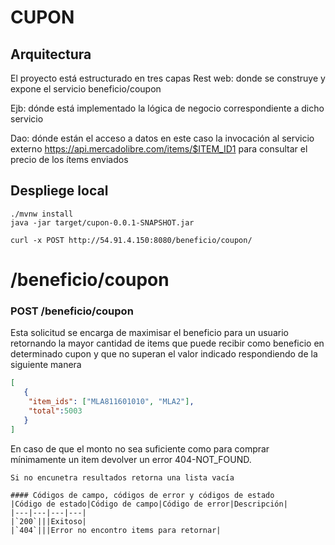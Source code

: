 # CUPON

## Arquitectura 
El proyecto está estructurado en tres capas 
Rest web:  donde se construye y  expone el servicio beneficio/coupon

Ejb: dónde está implementado la lógica de negocio correspondiente a dicho servicio 
 
Dao: dónde están el acceso a datos en este caso la invocación  al servicio externo 
https://api.mercadolibre.com/items/$ITEM_ID1 para consultar el precio de los ítems
enviados 


## Despliege local

```
./mvnw install 
java -jar target/cupon-0.0.1-SNAPSHOT.jar

curl -x POST http://54.91.4.150:8080/beneficio/coupon/
```

# /beneficio/coupon


### POST /beneficio/coupon

Esta solicitud se encarga de  maximisar el beneficio para un usuario retornando la mayor
cantidad de items que puede recibir como beneficio en determinado cupon y que
no superan el valor indicado respondiendo de la siguiente manera
```json
[
   {
	"item_ids": ["MLA811601010", "MLA2"],
	"total":5003
   }
]
```
En caso de que el monto no sea suficiente como para comprar
mínimamente un item devolver un error 404-NOT_FOUND.

```
Si no encunetra resultados retorna una lista vacía

#### Códigos de campo, códigos de error y códigos de estado
|Código de estado|Código de campo|Código de error|Descripción|
|---|---|---|---|
|`200`|||Exitoso|
|`404`|||Error no encontro items para retornar|


